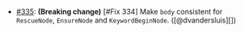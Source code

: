 * [#335](https://github.com/rubocop/rubocop-ast/issues/334): **(Breaking change)** [#Fix 334] Make `body` consistent for `RescueNode`, `EnsureNode` and `KeywordBeginNode`. ([@dvandersluis][])
